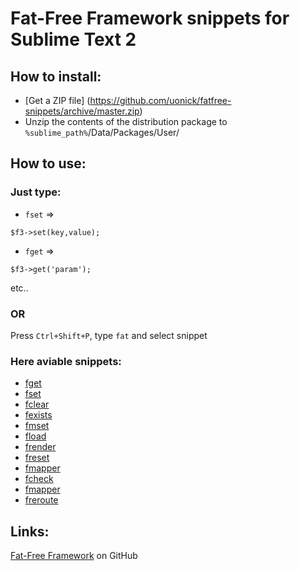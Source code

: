 # Fat-Free Framework snippets for Sublime Text 2

## How to install:
* [Get a ZIP file] (https://github.com/uonick/fatfree-snippets/archive/master.zip)
* Unzip the contents of the distribution package to `%sublime_path%`/Data/Packages/User/

## How to use:
### Just type:

* `fset` => 
```
$f3->set(key,value);
```

* `fget` => 
```
$f3->get('param');
```
etc..

### OR
Press `Ctrl+Shift+P`, type `fat` and select snippet

### Here aviable snippets:

* [fget](https://github.com/uonick/fatfree-snippets/commit/bfc082fa69146e688ec255b920443d12d826a4da#L3R3)
* [fset](https://github.com/uonick/fatfree-snippets/commit/bfc082fa69146e688ec255b920443d12d826a4da#L9R6)
* [fclear](https://github.com/uonick/fatfree-snippets/commit/bfc082fa69146e688ec255b920443d12d826a4da#L1R6)
* [fexists](https://github.com/uonick/fatfree-snippets/commit/bfc082fa69146e688ec255b920443d12d826a4da#L2R6)
* [fmset](https://github.com/uonick/fatfree-snippets/commit/bfc082fa69146e688ec255b920443d12d826a4da#L6R10)
* [fload](https://github.com/uonick/fatfree-snippets/commit/bfc082fa69146e688ec255b920443d12d826a4da#L4R6)
* [frender](https://github.com/uonick/fatfree-snippets/commit/bfc082fa69146e688ec255b920443d12d826a4da#L10R6)
* [freset](https://github.com/uonick/fatfree-snippets/commit/bfc082fa69146e688ec255b920443d12d826a4da#L8R6)
* [fmapper](https://github.com/uonick/fatfree-snippets/commit/bfc082fa69146e688ec255b920443d12d826a4da#L5R6)
* [fcheck](https://github.com/uonick/fatfree-snippets/blob/master/fatfree-check.sublime-snippet#L9)
* [fmapper](https://github.com/uonick/fatfree-snippets/commit/bfc082fa69146e688ec255b920443d12d826a4da#L5R6)
* [freroute](https://github.com/uonick/fatfree-snippets/commit/bfc082fa69146e688ec255b920443d12d826a4da#L7R6)

## Links:

[Fat-Free Framework](https://github.com/bcosca/fatfree) on GitHub


